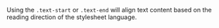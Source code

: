 Using the `.text-start` or `.text-end` will align text content based on the reading direction of the stylesheet language.